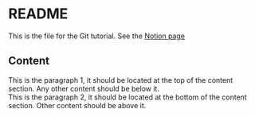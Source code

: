 # README
This is the file for the Git tutorial. See the [Notion page](https://www.notion.so/cornershop/Git-Training-Challenge-9b2cc526cc8c48a3b1b5c7ec8b7ebe32)
## Content
This is the paragraph 1, it should be located at the top of the content section.
Any other content should be below it.   
This is the paragraph 2, it should be located at the bottom of the content section.
Other content should be above it.
